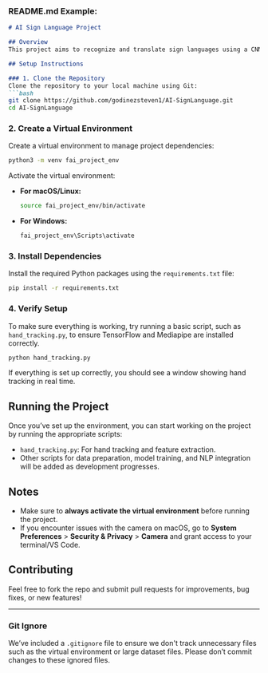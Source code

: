### **README.md Example:**

```markdown
# AI Sign Language Project

## Overview
This project aims to recognize and translate sign languages using a CNN or RNN model (LSTM). It leverages TensorFlow, Mediapipe, and NLP for feature extraction, model training, and text correction.

## Setup Instructions

### 1. Clone the Repository
Clone the repository to your local machine using Git:
```bash
git clone https://github.com/godinezsteven1/AI-SignLanguage.git
cd AI-SignLanguage
```

### 2. Create a Virtual Environment
Create a virtual environment to manage project dependencies:
```bash
python3 -m venv fai_project_env
```

Activate the virtual environment:
- **For macOS/Linux:**
  ```bash
  source fai_project_env/bin/activate
  ```
- **For Windows:**
  ```bash
  fai_project_env\Scripts\activate
  ```

### 3. Install Dependencies
Install the required Python packages using the `requirements.txt` file:
```bash
pip install -r requirements.txt
```

### 4. Verify Setup
To make sure everything is working, try running a basic script, such as `hand_tracking.py`, to ensure TensorFlow and Mediapipe are installed correctly.

```bash
python hand_tracking.py
```

If everything is set up correctly, you should see a window showing hand tracking in real time.

## Running the Project
Once you’ve set up the environment, you can start working on the project by running the appropriate scripts:
- `hand_tracking.py`: For hand tracking and feature extraction.
- Other scripts for data preparation, model training, and NLP integration will be added as development progresses.

## Notes
- Make sure to **always activate the virtual environment** before running the project.
- If you encounter issues with the camera on macOS, go to **System Preferences** > **Security & Privacy** > **Camera** and grant access to your terminal/VS Code.

## Contributing
Feel free to fork the repo and submit pull requests for improvements, bug fixes, or new features!

---

### **Git Ignore**
We’ve included a `.gitignore` file to ensure we don't track unnecessary files such as the virtual environment or large dataset files. Please don’t commit changes to these ignored files.
